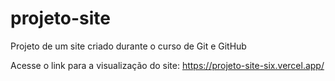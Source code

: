 # projeto-site
 Projeto de um site criado durante o curso de Git e GitHub

 Acesse o link para a visualização do site:
 https://projeto-site-six.vercel.app/
 
